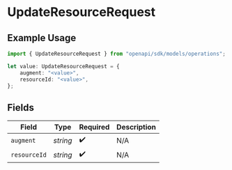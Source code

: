 # UpdateResourceRequest

## Example Usage

```typescript
import { UpdateResourceRequest } from "openapi/sdk/models/operations";

let value: UpdateResourceRequest = {
    augment: "<value>",
    resourceId: "<value>",
};
```

## Fields

| Field              | Type               | Required           | Description        |
| ------------------ | ------------------ | ------------------ | ------------------ |
| `augment`          | *string*           | :heavy_check_mark: | N/A                |
| `resourceId`       | *string*           | :heavy_check_mark: | N/A                |